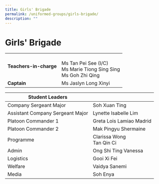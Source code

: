 ```yaml
---
title: Girls' Brigade
permalink: /uniformed-groups/girls-brigade/
description: ""
---
```

# Girls' Brigade

|                    |                        |
|--------------------|------------------|
| **Teachers-in-charge** | <br>Ms Tan Pei See (I/C)<br>Ms Marie Tiong Sing Sing<br>Ms Goh Zhi Qing<br> |
| **Captain**            | Ms Jaslyn Long Xinyi                                                        |

|          Student Leaders                 |                             |
|------------------|---------------------|
| Company Sergeant Major           | Soh Xuan Ting               |
| Assistant Company Sergeant Major | Lynette Isabelle Lim        |
| Platoon Commander 1              | Greta Lois Lamiao Madrid    |
| Platoon Commander 2              | Mak Pingyu Shermaine        |
| Programme                        | Clarissa Wong<br>Tan Qin Ci |
| Admin                            | Ong Shi Ting Vanessa        |
| Logistics                        | Gooi Xi Fei                 |
| Welfare                          | Vaidya Sanemi               |
| Media                            | Soh Enya                    |
